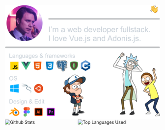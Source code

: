 <img alt="About Me" src="./aboutme.png">
<img alt="Github Stats" src="https://github-readme-stats.vercel.app/api?username=squarfiuz&show_icons=true&hide_border=true&theme=tokyonight" width="47%" align="left"/>
<img alt="Top Languages Used" src="https://github-readme-stats.vercel.app/api/top-langs?username=squarfiuz&show_icons=true&hide_border=true&theme=tokyonight&layout=compact" width="47%" align="left"/>